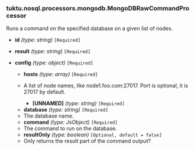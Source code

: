 ### tuktu.nosql.processors.mongodb.MongoDBRawCommandProcessor
Runs a command on the specified database on a given list of nodes.

  * **id** *(type: string)* `[Required]`

  * **result** *(type: string)* `[Required]`

  * **config** *(type: object)* `[Required]`

    * **hosts** *(type: array)* `[Required]`
    - A list of node names, like node1.foo.com:27017. Port is optional, it is 27017 by default.

      * **[UNNAMED]** *(type: string)* `[Required]`

    * **database** *(type: string)* `[Required]`
    - The database name.

    * **command** *(type: JsObject)* `[Required]`
    - The command to run on the database.

    * **resultOnly** *(type: boolean)* `[Optional, default = false]`
    - Only returns the result part of the command output?

